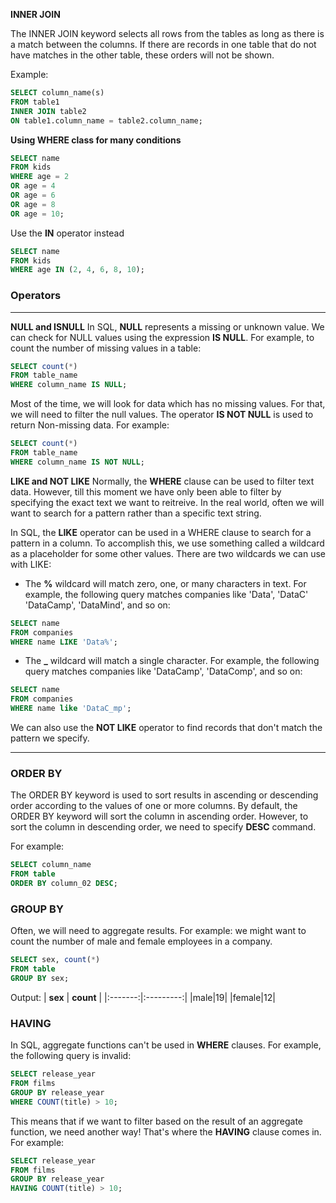 **INNER JOIN**

The INNER JOIN keyword selects all rows from the tables as long as there is a match between the columns. If there are records in one table that do not have matches in the other table, these orders will not be shown.

Example:
```sql
SELECT column_name(s)
FROM table1
INNER JOIN table2
ON table1.column_name = table2.column_name;
```

**Using WHERE class for many conditions**
```SQL
SELECT name
FROM kids
WHERE age = 2
OR age = 4
OR age = 6
OR age = 8
OR age = 10;
```

Use the **IN** operator instead
```SQL
SELECT name
FROM kids
WHERE age IN (2, 4, 6, 8, 10);
```

### Operators
---
**NULL and ISNULL**
In SQL, **NULL** represents a missing or unknown value. We can check for NULL values using the expression **IS NULL**. For example, to count the number of missing values in a table:
```SQL
SELECT count(*)
FROM table_name
WHERE column_name IS NULL;
```

Most of the time, we will look for data which has no missing values. For that, we will need to filter the null values. The operator **IS NOT NULL** is used to return Non-missing data. For example:
```SQL
SELECT count(*)
FROM table_name
WHERE column_name IS NOT NULL;
```

**LIKE and NOT LIKE**
Normally, the **WHERE** clause can be used to filter text data. However, till this moment we have only been able to filter by specifying the exact text we want to reitreive. In the real world, often we will want to search for a pattern rather than a specific text string.

In SQL, the **LIKE** operator can be used in a WHERE clause to search for a pattern in a column. To accomplish this, we use something called a wildcard as a placeholder for some other values. There are two wildcards we can use with LIKE:

- The **%** wildcard will match zero, one, or many characters in text. For example, the following query matches companies like 'Data', 'DataC' 'DataCamp', 'DataMind', and so on:
```SQL
SELECT name
FROM companies
WHERE name LIKE 'Data%';
```

- The **_** wildcard will match a single character. For example, the following query matches companies like 'DataCamp', 'DataComp', and so on:
```SQL
SELECT name
FROM companies
WHERE name like 'DataC_mp';
```
We can also use the **NOT LIKE** operator to find records that don't match the pattern we specify.

---

### ORDER BY 

The ORDER BY keyword is used to sort results in ascending or descending order according to the values of one or more columns. By default, the ORDER BY keyword will sort the column in ascending order. However, to sort the column in descending order, we need to specify **DESC** command.

For example:
```sql
SELECT column_name
FROM table
ORDER BY column_02 DESC;
```

### GROUP BY
Often, we will need to aggregate results. For example: we might want to count the number of male and female employees in a company.
```sql
SELECT sex, count(*)
FROM table
GROUP BY sex;
```
Output:
| **sex** | **count** |
|:-------:|:---------:|
|male|19|
|female|12|


### HAVING
In SQL, aggregate functions can't be used in **WHERE** clauses. For example, the following query is invalid:

```sql
SELECT release_year
FROM films
GROUP BY release_year
WHERE COUNT(title) > 10;
```

This means that if we want to filter based on the result of an aggregate function, we need another way! That's where the **HAVING** clause comes in. For example:

```sql
SELECT release_year
FROM films
GROUP BY release_year
HAVING COUNT(title) > 10;
```



















